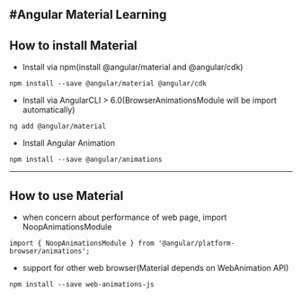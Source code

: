 #Angular Material Learning
---
## How to install Material 
- Install via npm(install @angular/material and @angular/cdk)
```
npm install --save @angular/material @angular/cdk
```
- Install via AngularCLI > 6.0(BrowserAnimationsModule will be import automatically)
```
ng add @angular/material
```
- Install Angular Animation
```
npm install --save @angular/animations
```
---
## How to use Material
- when concern about performance of web page, import NoopAnimationsModule
```
import { NoopAnimationsModule } from '@angular/platform-browser/animations';
```
- support for other web browser(Material depends on WebAnimation API)
```
npm install --save web-animations-js
```
